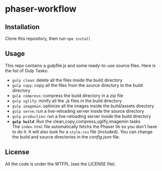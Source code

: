 # phaser-workflow

## Installation 

Clone this repository, then run `npm install`

## Usage

This repo contains a gulpfile.js and some ready-to-use source files. Here is the list of Gulp Tasks: 
 * `gulp clean`: delete all the files inside the build directory
 * `gulp copy`: copy all the files from the source directory to the build directory
 * `gulp compress`: compress the build directory in a zip file
 * `gulp uglify`: minify all the .js files in the build directory
 * `gulp imagemin`: optimize all the images inside the build/assets directory
 * `gulp serve`: run a live-reloading server inside the source directory
 * `gulp production`: run a live-reloading server inside the build directory
 * **`gulp build`**: Run the clean,copy,compress,uglify,imagemin tasks     
 The `index.html` file automatically fetchs the Phaser lib so you don't have to do it. It will also look for a `style.css` file (included). You can change the build and source directories in the *config.json* file.      

## License

All the code is under the WTFPL (see the LICENSE file).
